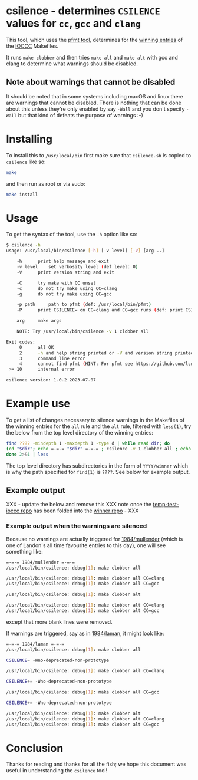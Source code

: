 # csilence - determines `CSILENCE` values for `cc`, `gcc` and `clang`

This tool, which uses the [pfmt tool](https://github.com/lcn2/pfmt), determines
for the [winning entries](https://github.com/ioccc-src/winner) of the
[IOCCC](https://www.ioccc.org) Makefiles.

It runs `make clobber` and then tries `make all` and `make alt` with gcc and
clang to determine what warnings should be disabled.


## Note about warnings that cannot be disabled

It should be noted that in some systems including macOS and linux there are
warnings that cannot be disabled. There is nothing that can be done about this
unless they're only enabled by say `-Wall` and you don't specify `-Wall` but
that kind of defeats the purpose of warnings :-)

# Installing

To install this to `/usr/local/bin` first make sure that `csilence.sh` is copied
to `csilence` like so:

```sh
make
```

and then run as root or via sudo:

```sh
make install
```


# Usage

To get the syntax of the tool, use the `-h` option like so:

```sh
$ csilence -h
usage: /usr/local/bin/csilence [-h] [-v level] [-V] [arg ..]

	-h		print help message and exit
	-v level	set verbosity level (def level: 0)
	-V		print version string and exit

	-C		try make with CC unset
	-c		do not try make using CC=clang
	-g		do not try make using CC=gcc

	-p path		path to pfmt (def: /usr/local/bin/pfmt)
	-P		print CSILENCE= on CC=clang and CC=gcc runs (def: print CSILENCE+=)

	arg		make args

	NOTE: Try /usr/local/bin/csilence -v 1 clobber all

Exit codes:
     0	    all OK
     2	    -h and help string printed or -V and version string printed
     3	    command line error
     4	    cannot find pfmt (HINT: For pfmt see https://github.com/lcn2/pfmt)
 >= 10	    internal error

csilence version: 1.0.2 2023-07-07
```


# Example use

To get a list of changes necessary to silence warnings in the Makefiles of the
winning entries for the `all` rule and the `alt` rule, filtered with `less(1)`, try the below from the top level
directory of the winning entries:

```sh
find ???? -mindepth 1 -maxdepth 1 -type d | while read dir; do
(cd "$dir"; echo =-=-= "$dir" =-=-= ; csilence -v 1 clobber all ; echo ; csilence -v 1 clobber alt)
done 2>&1 | less
```

The top level directory has subdirectories in the form of `YYYY/winner` which is
why the path specified for `find(1)` is `????`. See below for example output.


## Example output

XXX - update the below and remove this XXX note once the [temp-test-ioccc
repo](https://github.com/ioccc-src/temp-test-ioccc) has been folded into the
[winner repo](https://github.com/ioccc-src/winner) - XXX

### Example output when the warnings are silenced

Because no warnings are actually triggered for
[1984/mullender](https://github.com/ioccc-src/temp-test-ioccc/tree/master/1984/mullender)
(which is one of Landon's all time favourite entries to this day), one will see
something like:


```sh
=-=-= 1984/mullender =-=-=
/usr/local/bin/csilence: debug[1]: make clobber all

/usr/local/bin/csilence: debug[1]: make clobber all CC=clang
/usr/local/bin/csilence: debug[1]: make clobber all CC=gcc

/usr/local/bin/csilence: debug[1]: make clobber alt

/usr/local/bin/csilence: debug[1]: make clobber alt CC=clang
/usr/local/bin/csilence: debug[1]: make clobber alt CC=gcc

```

except that more blank lines were removed.

If warnings are triggered, say as in
[1984/laman](https://github.com/ioccc-src/winner/blob/master/1984/laman/laman.c),
it might look like:

```sh
=-=-= 1984/laman =-=-=
/usr/local/bin/csilence: debug[1]: make clobber all

CSILENCE= -Wno-deprecated-non-prototype

/usr/local/bin/csilence: debug[1]: make clobber all CC=clang

CSILENCE+= -Wno-deprecated-non-prototype

/usr/local/bin/csilence: debug[1]: make clobber all CC=gcc

CSILENCE+= -Wno-deprecated-non-prototype

/usr/local/bin/csilence: debug[1]: make clobber alt
/usr/local/bin/csilence: debug[1]: make clobber alt CC=clang
/usr/local/bin/csilence: debug[1]: make clobber alt CC=gcc
```

# Conclusion

Thanks for reading and thanks for all the fish; we hope this document was useful
in understanding the `csilence` tool!

